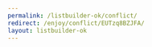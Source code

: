 ```yaml
---
permalink: /listbuilder-ok/conflict/
redirect: /enjoy/conflict/EUTzq8BZJFA/
layout: listbuilder-ok
---
```

